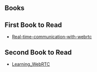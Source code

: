 ## Books

## First Book to Read
* [Real-time-communication-with-webrtc](./real-time-communication-with-webrtc.pdf)

## Second Book to Read
* [Learning_WebRTC](./Learning_WebRTC.pdf)
